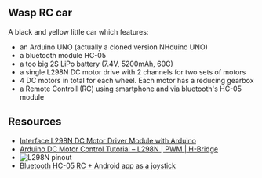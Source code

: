 ## Wasp RC car

A black and yellow little car which features:
- an Arduino UNO (actually a cloned version NHduino UNO)
- a bluetooth module HC-05
- a too big 2S LiPo battery (7.4V, 5200mAh, 60C)
- a single L298N DC motor drive with 2 channels for two sets of motors
- 4 DC motors in total for each wheel. Each motor has a reducing gearbox
- a Remote Controll (RC) using smartphone and via bluetooth's HC-05 module

## Resources
- [Interface L298N DC Motor Driver Module with Arduino](https://lastminuteengineers.com/l298n-dc-stepper-driver-arduino-tutorial/)
- [Arduino DC Motor Control Tutorial – L298N | PWM | H-Bridge](https://howtomechatronics.com/tutorials/arduino/arduino-dc-motor-control-tutorial-l298n-pwm-h-bridge/)
- ![L298N pinout](https://i.pinimg.com/originals/b1/3a/d2/b13ad2c13e5c1ab897bafda0788c8802.jpg)
- [Bluetooth HC-05 RC + Android app as a joystick](https://sites.google.com/site/bluetoothrccar/home/6-Joystick-Control)
